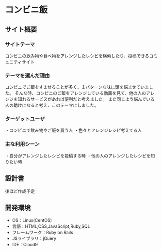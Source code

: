 # コンビニ飯
## サイト概要

### サイトテーマ

コンビニの飲み物や食べ物をアレンジしたレシピを検索したり、投稿できるコミュニティサイト

### テーマを選んだ理由

コンビニでご飯をすませることが多く、１パターンな味に頭を悩ませていました。
そんな時、コンビニのご飯をアレンジしている動画を見て、他の人のアレンジを知れるサービスがあれば便利だと考えました。
また同じよう悩んでいる人の助けになると考え、このテーマにしました。

### ターゲットユーザ
<!--誰に使ってもらうかを具体的に記載する-->
・コンビニで飲み物やご飯を買う人
・色々とアレンジレシピ考えてる人

### 主な利用シーン
<!--どのような時に使うのかの状況を記載すること-->
・自分がアレンジしたレシピを投稿する時
・他の人のアレンジしたレシピを知りたい時
​
## 設計書
<!--テーマを設定・提出する時点では不要です-->
後ほど作成予定

## 開発環境
- OS：Linux(CentOS)
- 言語：HTML,CSS,JavaScript,Ruby,SQL
- フレームワーク：Ruby on Rails
- JSライブラリ：jQuery
- IDE：Cloud9
​